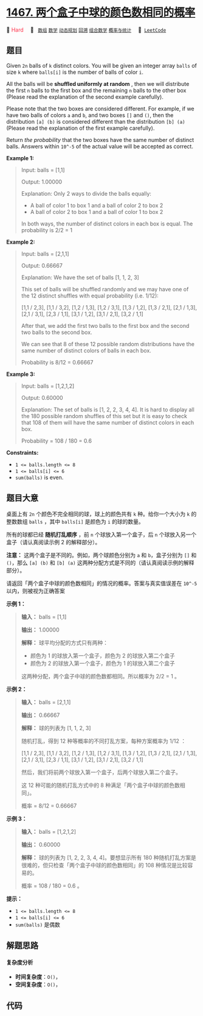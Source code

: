 # [1467. 两个盒子中球的颜色数相同的概率](https://leetcode.com/problems/probability-of-a-two-boxes-having-the-same-number-of-distinct-balls)

🔴 <font color=#ff334b>Hard</font>&emsp; 🔖&ensp; [`数组`](/leetcode/outline/tag/array.md) [`数学`](/leetcode/outline/tag/math.md) [`动态规划`](/leetcode/outline/tag/dynamic-programming.md) [`回溯`](/leetcode/outline/tag/backtracking.md) [`组合数学`](/leetcode/outline/tag/combinatorics.md) [`概率与统计`](/leetcode/outline/tag/probability-and-statistics.md)&emsp; 🔗&ensp;[`LeetCode`](https://leetcode.com/problems/probability-of-a-two-boxes-having-the-same-number-of-distinct-balls)

## 题目

Given `2n` balls of `k` distinct colors. You will be given an integer array
`balls` of size `k` where `balls[i]` is the number of balls of color `i`.

All the balls will be **shuffled uniformly at random** , then we will
distribute the first `n` balls to the first box and the remaining `n` balls to
the other box (Please read the explanation of the second example carefully).

Please note that the two boxes are considered different. For example, if we
have two balls of colors `a` and `b`, and two boxes `[]` and `()`, then the
distribution `[a] (b)` is considered different than the distribution `[b] (a)
`(Please read the explanation of the first example carefully).

Return _the probability_ that the two boxes have the same number of distinct
balls. Answers within `10^-5` of the actual value will be accepted as correct.

**Example 1:**

> Input: balls = [1,1]
>
> Output: 1.00000
>
> Explanation: Only 2 ways to divide the balls equally:
>
> - A ball of color 1 to box 1 and a ball of color 2 to box 2
> - A ball of color 2 to box 1 and a ball of color 1 to box 2
>
> In both ways, the number of distinct colors in each box is equal. The probability is 2/2 = 1

**Example 2:**

> Input: balls = [2,1,1]
>
> Output: 0.66667
>
> Explanation: We have the set of balls [1, 1, 2, 3]
>
> This set of balls will be shuffled randomly and we may have one of the 12 distinct shuffles with equal probability (i.e. 1/12):
>
> [1,1 / 2,3], [1,1 / 3,2], [1,2 / 1,3], [1,2 / 3,1], [1,3 / 1,2], [1,3 / 2,1], [2,1 / 1,3], [2,1 / 3,1], [2,3 / 1,1], [3,1 / 1,2], [3,1 / 2,1], [3,2 / 1,1]
>
> After that, we add the first two balls to the first box and the second two balls to the second box.
>
> We can see that 8 of these 12 possible random distributions have the same number of distinct colors of balls in each box.
>
> Probability is 8/12 = 0.66667

**Example 3:**

> Input: balls = [1,2,1,2]
>
> Output: 0.60000
>
> Explanation: The set of balls is [1, 2, 2, 3, 4, 4]. It is hard to display all the 180 possible random shuffles of this set but it is easy to check that 108 of them will have the same number of distinct colors in each box.
>
> Probability = 108 / 180 = 0.6

**Constraints:**

- `1 <= balls.length <= 8`
- `1 <= balls[i] <= 6`
- `sum(balls)` is even.

## 题目大意

桌面上有 `2n` 个颜色不完全相同的球，球上的颜色共有 `k` 种。给你一个大小为 `k` 的整数数组 `balls` ，其中 `balls[i]`
是颜色为 `i` 的球的数量。

所有的球都已经 **随机打乱顺序** ，前 `n` 个球放入第一个盒子，后 `n` 个球放入另一个盒子（请认真阅读示例 2 的解释部分）。

**注意：** 这两个盒子是不同的。例如，两个球颜色分别为 `a` 和 `b`，盒子分别为 `[]` 和 `()`，那么 `[a] (b)` 和 `[b]
(a)` 这两种分配方式是不同的（请认真阅读示例的解释部分）。

请返回「两个盒子中球的颜色数相同」的情况的概率。答案与真实值误差在 `10^-5` 以内，则被视为正确答案

**示例 1：**

> **输入：** balls = [1,1]
>
> **输出：** 1.00000
>
> **解释：** 球平均分配的方式只有两种：
>
> - 颜色为 1 的球放入第一个盒子，颜色为 2 的球放入第二个盒子
> - 颜色为 2 的球放入第一个盒子，颜色为 1 的球放入第二个盒子
>
> 这两种分配，两个盒子中球的颜色数都相同。所以概率为 2/2 = 1 。

**示例 2：**

> **输入：** balls = [2,1,1]
>
> **输出：** 0.66667
>
> **解释：** 球的列表为 [1, 1, 2, 3]
>
> 随机打乱，得到 12 种等概率的不同打乱方案，每种方案概率为 1/12 ：
>
> [1,1 / 2,3], [1,1 / 3,2], [1,2 / 1,3], [1,2 / 3,1], [1,3 / 1,2], [1,3 / 2,1], [2,1 / 1,3], [2,1 / 3,1], [2,3 / 1,1], [3,1 / 1,2], [3,1 / 2,1], [3,2 / 1,1]
>
> 然后，我们将前两个球放入第一个盒子，后两个球放入第二个盒子。
>
> 这 12 种可能的随机打乱方式中的 8 种满足「两个盒子中球的颜色数相同」。
>
> 概率 = 8/12 = 0.66667

**示例 3：**

> **输入：** balls = [1,2,1,2]
>
> **输出：** 0.60000
>
> **解释：** 球的列表为 [1, 2, 2, 3, 4, 4]。要想显示所有 180 种随机打乱方案是很难的，但只检查「两个盒子中球的颜色数相同」的 108 种情况是比较容易的。
>
> 概率 = 108 / 180 = 0.6 。

**提示：**

- `1 <= balls.length <= 8`
- `1 <= balls[i] <= 6`
- `sum(balls)` 是偶数

## 解题思路

#### 复杂度分析

- **时间复杂度**：`O()`，
- **空间复杂度**：`O()`，

## 代码

```javascript

```
